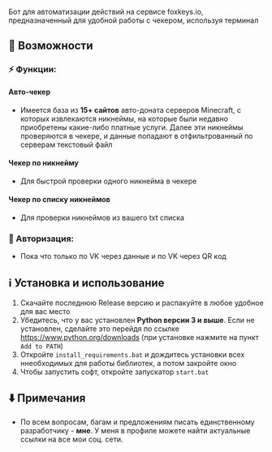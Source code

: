 Бот для автоматизации действий на сервисе foxkeys.io, предназначенный для удобной работы с чекером, используя терминал

## 📌 Возможности

### ⚡ Функции:

#### Авто-чекер
- Имеется база из **15+ сайтов** авто-доната серверов Minecraft, с которых извлекаются никнеймы, на которые были недавно приобретены какие-либо платные услуги. Далее эти никнеймы проверяются в чекере, и данные попадают в отфильтрованный по серверам текстовый файл
#### Чекер по никнейму
- Для быстрой проверки одного никнейма в чекере
#### Чекер по списку никнеймов
- Для проверки никнеймов из вашего txt списка

### 📲 Авторизация:
- Пока что только по VK через данные и по VK через QR код

## ℹ️ Установка и использование
1. Скачайте последнюю Release версию и распакуйте в любое удобное для вас место
2. Убедитесь, что у вас установлен **Python версии 3 и выше**. Если не установлен, сделайте это перейдя по ссылке https://www.python.org/downloads (при установке нажмите на пункт `Add to PATH`)
3. Откройте `install_requirements.bat` и дождитесь установки всех ннеобходимых для работы библиотек, а потом закройте окно
4. Чтобы запустить софт, откройте запускатор `start.bat`

## ⬇️ Примечания
- По всем вопросам, багам и предложениям писать единственному разработчику - **мне**. У меня в профиле можете найти актуальные ссылки на все мои соц. сети.
